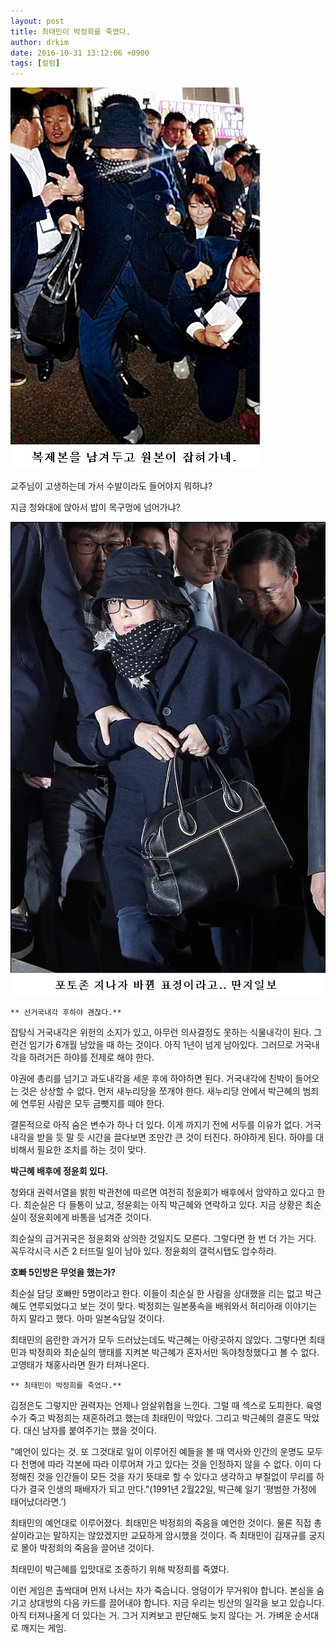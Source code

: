 ```yaml
---
layout: post
title: 최태민이 박정희를 죽였다.
author: drkim
date: 2016-10-31 13:12:06 +0900
tags: [컬럼]
---
```


![](/files/attach/images/199/898/770/20161031154506255kidy.jpg) 

교주님이 고생하는데 가서 수발이라도 들어야지 뭐하냐?

지금 청와대에 앉아서 밥이 목구멍에 넘어가냐?


![](/files/attach/images/199/898/770/139004440.jpg)   


  


  


 


    ** 선거국내각 후하야 괜찮다.** 

  


잡탕식 거국내각은 위헌의 소지가 있고, 아무런 의사결정도 못하는 식물내각이 된다. 그런건 임기가 6개월 남았을 때 하는 것이다. 아직 1년이 넘게 남아있다. 그러므로 거국내각을 하려거든 하야를 전제로 해야 한다. 

  


야권에 총리를 넘기고 과도내각을 세운 후에 하야하면 된다. 거국내각에 친박이 들어오는 것은 상상할 수 없다. 먼저 새누리당을 쪼개야 한다. 새누리당 안에서 박근혜의 범죄에 연루된 사람은 모두 금뺏지를 떼야 한다. 

  


결론적으로 아직 숨은 변수가 하나 더 있다. 이게 까지기 전에 서두를 이유가 없다. 거국내각을 받을 듯 말 듯 시간을 끌다보면 조만간 큰 것이 터진다. 하야하게 된다. 하야를 대비해서 필요한 조치를 하는 것이 맞다. 

  


  


**박근혜 배후에 정윤회 있다.** 

  


청와대 권력서열을 밝힌 박관천에 따르면 여전히 정윤회가 배후에서 암약하고 있다고 한다. 최순실은 다 들통이 났고, 정윤회는 아직 박근혜와 연락하고 있다. 지금 상황은 최순실이 정윤회에게 바통을 넘겨준 것이다. 

  


최순실의 급거귀국은 정윤회와 상의한 것일지도 모른다. 그렇다면 한 번 더 가는 거다. 꼭두각시극 시즌 2 터뜨릴 일이 남아 있다. 정윤회의 갤럭시탭도 압수하라.

  


  


**호빠 5인방은 무엇을 했는가?** 

  


최순실 담당 호빠만 5명이라고 한다. 이들이 최순실 한 사람을 상대했을 리는 없고 박근혜도 연루되었다고 보는 것이 맞다. 박정희는 일본풍속을 배워와서 허리아래 이야기는 하지 말라고 했다. 아마 일본속담일 것이다. 

  


최태민의 음란한 과거가 모두 드러났는데도 박근혜는 아랑곳하지 않았다. 그렇다면 최태민과 박정희와 최순실의 행태를 지켜본 박근혜가 혼자서만 독야청청했다고 볼 수 없다. 고영태가 채홍사라면 뭔가 터져나온다. 

  


  


 

    ** 최태민이 박정희를 죽였다.** 

  


김정은도 그렇지만 권력자는 언제나 암살위협을 느낀다. 그럴 때 섹스로 도피한다. 육영수가 죽고 박정희는 재혼하려고 했는데 최태민이 막았다. 그리고 박근혜의 결혼도 막았다. 대신 남자를 붙여주기는 했을 것이다. 

  


"예언이 있다는 것. 또 그것대로 일이 이루어진 예들을 볼 때 역사와 인간의 운명도 모두 다 천명에 따라 각본에 따라 이루어져 가고 있다는 것을 인정하지 않을 수 없다. 이미 다 정해진 것을 인간들이 모든 것을 자기 뜻대로 할 수 있다고 생각하고 부질없이 무리를 하다가 결국 인생의 패배자가 되고 만다."(1991년 2월22일, 박근혜 일기 ‘평범한 가정에 태어났더라면.’) 

  


최태민의 예언대로 이루어졌다. 최태민은 박정희의 죽음을 예언한 것이다. 물론 직접 총살이라고는 말하지는 않았겠지만 교묘하게 암시했을 것이다. 즉 최태민이 김재규를 궁지로 몰아 박정희의 죽음을 끌어낸 것이다. 

  


최태민이 박근혜를 입맛대로 조종하기 위해 박정희를 죽였다.  

  


이런 게임은 촐싹대며 먼저 나서는 자가 죽습니다. 엉덩이가 무거워야 합니다. 본심을 숨기고 상대방의 다음 카드를 끌어내야 합니다. 지금 우리는 빙산의 일각을 보고 있습니다. 아직 터져나올게 더 있다는 거. 그거 지켜보고 판단해도 늦지 않다는 거. 가벼운 순서대로 깨지는 게임.